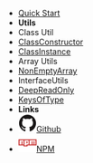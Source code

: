 - [Quick Start](quickstart.md)
- **Utils**
- Class Util
- [ClassConstructor](ClassUtils/ClassConstructor.md)
- [ClassInstance](ClassUtils/ClassInstance.md)
- Array Utils
- [NonEmptyArray](ArrayUtils/NonEmptyArray.md)
- InterfaceUtils
- [DeepReadOnly](InterfaceUtils/DeepReadOnly.md)
- [KeysOfType](InterfaceUtils/KeysOfType.md)
- **Links**
- [![Github](assets/img/github.svg)Github](https://github.com/Bryan-Herrera-DEV/typescript-common-utils/)
- [![NPM](assets/img/npm.svg)NPM](https://www.npmjs.com/package/typescript-dev-utils)
